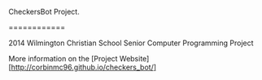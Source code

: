 CheckersBot Project.

============

2014 Wilmington Christian School Senior Computer Programming Project

More information on the [Project Website][http://corbinmc96.github.io/checkers_bot/]


